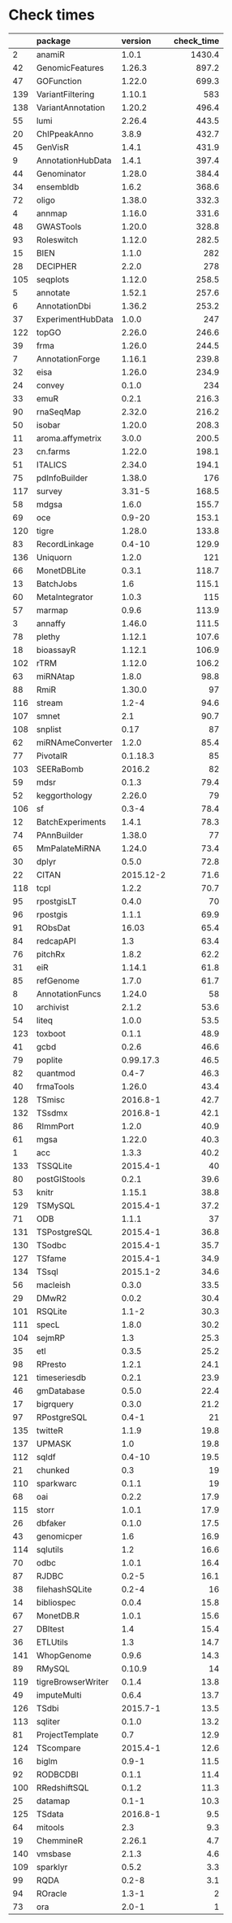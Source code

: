 # Check times

|    |package            |version   | check_time|
|:---|:------------------|:---------|----------:|
|2   |anamiR             |1.0.1     |     1430.4|
|42  |GenomicFeatures    |1.26.3    |      897.2|
|47  |GOFunction         |1.22.0    |      699.3|
|139 |VariantFiltering   |1.10.1    |        583|
|138 |VariantAnnotation  |1.20.2    |      496.4|
|55  |lumi               |2.26.4    |      443.5|
|20  |ChIPpeakAnno       |3.8.9     |      432.7|
|45  |GenVisR            |1.4.1     |      431.9|
|9   |AnnotationHubData  |1.4.1     |      397.4|
|44  |Genominator        |1.28.0    |      384.4|
|34  |ensembldb          |1.6.2     |      368.6|
|72  |oligo              |1.38.0    |      332.3|
|4   |annmap             |1.16.0    |      331.6|
|48  |GWASTools          |1.20.0    |      328.8|
|93  |Roleswitch         |1.12.0    |      282.5|
|15  |BIEN               |1.1.0     |        282|
|28  |DECIPHER           |2.2.0     |        278|
|105 |seqplots           |1.12.0    |      258.5|
|5   |annotate           |1.52.1    |      257.6|
|6   |AnnotationDbi      |1.36.2    |      253.2|
|37  |ExperimentHubData  |1.0.0     |        247|
|122 |topGO              |2.26.0    |      246.6|
|39  |frma               |1.26.0    |      244.5|
|7   |AnnotationForge    |1.16.1    |      239.8|
|32  |eisa               |1.26.0    |      234.9|
|24  |convey             |0.1.0     |        234|
|33  |emuR               |0.2.1     |      216.3|
|90  |rnaSeqMap          |2.32.0    |      216.2|
|50  |isobar             |1.20.0    |      208.3|
|11  |aroma.affymetrix   |3.0.0     |      200.5|
|23  |cn.farms           |1.22.0    |      198.1|
|51  |ITALICS            |2.34.0    |      194.1|
|75  |pdInfoBuilder      |1.38.0    |        176|
|117 |survey             |3.31-5    |      168.5|
|58  |mdgsa              |1.6.0     |      155.7|
|69  |oce                |0.9-20    |      153.1|
|120 |tigre              |1.28.0    |      133.8|
|83  |RecordLinkage      |0.4-10    |      129.9|
|136 |Uniquorn           |1.2.0     |        121|
|66  |MonetDBLite        |0.3.1     |      118.7|
|13  |BatchJobs          |1.6       |      115.1|
|60  |MetaIntegrator     |1.0.3     |        115|
|57  |marmap             |0.9.6     |      113.9|
|3   |annaffy            |1.46.0    |      111.5|
|78  |plethy             |1.12.1    |      107.6|
|18  |bioassayR          |1.12.1    |      106.9|
|102 |rTRM               |1.12.0    |      106.2|
|63  |miRNAtap           |1.8.0     |       98.8|
|88  |RmiR               |1.30.0    |         97|
|116 |stream             |1.2-4     |       94.6|
|107 |smnet              |2.1       |       90.7|
|108 |snplist            |0.17      |         87|
|62  |miRNAmeConverter   |1.2.0     |       85.4|
|77  |PivotalR           |0.1.18.3  |         85|
|103 |SEERaBomb          |2016.2    |         82|
|59  |mdsr               |0.1.3     |       79.4|
|52  |keggorthology      |2.26.0    |         79|
|106 |sf                 |0.3-4     |       78.4|
|12  |BatchExperiments   |1.4.1     |       78.3|
|74  |PAnnBuilder        |1.38.0    |         77|
|65  |MmPalateMiRNA      |1.24.0    |       73.4|
|30  |dplyr              |0.5.0     |       72.8|
|22  |CITAN              |2015.12-2 |       71.6|
|118 |tcpl               |1.2.2     |       70.7|
|95  |rpostgisLT         |0.4.0     |         70|
|96  |rpostgis           |1.1.1     |       69.9|
|91  |RObsDat            |16.03     |       65.4|
|84  |redcapAPI          |1.3       |       63.4|
|76  |pitchRx            |1.8.2     |       62.2|
|31  |eiR                |1.14.1    |       61.8|
|85  |refGenome          |1.7.0     |       61.7|
|8   |AnnotationFuncs    |1.24.0    |         58|
|10  |archivist          |2.1.2     |       53.6|
|54  |liteq              |1.0.0     |       53.5|
|123 |toxboot            |0.1.1     |       48.9|
|41  |gcbd               |0.2.6     |       46.6|
|79  |poplite            |0.99.17.3 |       46.5|
|82  |quantmod           |0.4-7     |       46.3|
|40  |frmaTools          |1.26.0    |       43.4|
|128 |TSmisc             |2016.8-1  |       42.7|
|132 |TSsdmx             |2016.8-1  |       42.1|
|86  |RImmPort           |1.2.0     |       40.9|
|61  |mgsa               |1.22.0    |       40.3|
|1   |acc                |1.3.3     |       40.2|
|133 |TSSQLite           |2015.4-1  |         40|
|80  |postGIStools       |0.2.1     |       39.6|
|53  |knitr              |1.15.1    |       38.8|
|129 |TSMySQL            |2015.4-1  |       37.2|
|71  |ODB                |1.1.1     |         37|
|131 |TSPostgreSQL       |2015.4-1  |       36.8|
|130 |TSodbc             |2015.4-1  |       35.7|
|127 |TSfame             |2015.4-1  |       34.9|
|134 |TSsql              |2015.1-2  |       34.6|
|56  |macleish           |0.3.0     |       33.5|
|29  |DMwR2              |0.0.2     |       30.4|
|101 |RSQLite            |1.1-2     |       30.3|
|111 |specL              |1.8.0     |       30.2|
|104 |sejmRP             |1.3       |       25.3|
|35  |etl                |0.3.5     |       25.2|
|98  |RPresto            |1.2.1     |       24.1|
|121 |timeseriesdb       |0.2.1     |       23.9|
|46  |gmDatabase         |0.5.0     |       22.4|
|17  |bigrquery          |0.3.0     |       21.2|
|97  |RPostgreSQL        |0.4-1     |         21|
|135 |twitteR            |1.1.9     |       19.8|
|137 |UPMASK             |1.0       |       19.8|
|112 |sqldf              |0.4-10    |       19.5|
|21  |chunked            |0.3       |         19|
|110 |sparkwarc          |0.1.1     |         19|
|68  |oai                |0.2.2     |       17.9|
|115 |storr              |1.0.1     |       17.9|
|26  |dbfaker            |0.1.0     |       17.5|
|43  |genomicper         |1.6       |       16.9|
|114 |sqlutils           |1.2       |       16.6|
|70  |odbc               |1.0.1     |       16.4|
|87  |RJDBC              |0.2-5     |       16.1|
|38  |filehashSQLite     |0.2-4     |         16|
|14  |bibliospec         |0.0.4     |       15.8|
|67  |MonetDB.R          |1.0.1     |       15.6|
|27  |DBItest            |1.4       |       15.4|
|36  |ETLUtils           |1.3       |       14.7|
|141 |WhopGenome         |0.9.6     |       14.3|
|89  |RMySQL             |0.10.9    |         14|
|119 |tigreBrowserWriter |0.1.4     |       13.8|
|49  |imputeMulti        |0.6.4     |       13.7|
|126 |TSdbi              |2015.7-1  |       13.5|
|113 |sqliter            |0.1.0     |       13.2|
|81  |ProjectTemplate    |0.7       |       12.9|
|124 |TScompare          |2015.4-1  |       12.6|
|16  |biglm              |0.9-1     |       11.5|
|92  |RODBCDBI           |0.1.1     |       11.4|
|100 |RRedshiftSQL       |0.1.2     |       11.3|
|25  |datamap            |0.1-1     |       10.3|
|125 |TSdata             |2016.8-1  |        9.5|
|64  |mitools            |2.3       |        9.3|
|19  |ChemmineR          |2.26.1    |        4.7|
|140 |vmsbase            |2.1.3     |        4.6|
|109 |sparklyr           |0.5.2     |        3.3|
|99  |RQDA               |0.2-8     |        3.1|
|94  |ROracle            |1.3-1     |          2|
|73  |ora                |2.0-1     |          1|


